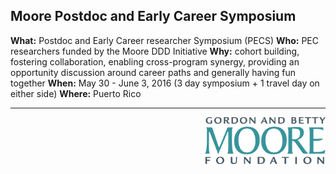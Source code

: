 ## Moore Postdoc and Early Career Symposium

**What:** Postdoc and Early Career researcher Symposium (PECS)
**Who:** PEC researchers funded by the Moore DDD Initiative
**Why:** cohort building, fostering collaboration, enabling cross-program synergy, providing an opportunity discussion around career paths and generally having fun together
**When:** May 30 - June 3, 2016 (3 day symposium + 1 travel day on either side)
**Where:** Puerto Rico



---
<a href="http://www.moore.org"><img src="https://github.com/DDD-Moore/early-career-puertorico/raw/master/moore-logo-color.png" align="right" height="75"></a>
